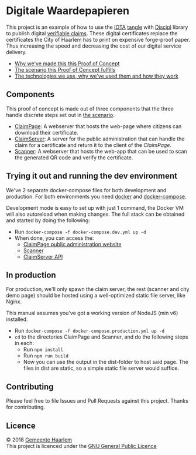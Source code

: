 # Digitale Waardepapieren

This project is an example of how to use the [IOTA](iota.org) [tangle](https://learn.iota.org/faq/tangle) with [Discipl](https://discipl.org/) library to publish digital [verifiable claims](https://www.w3.org/TR/verifiable-claims-use-cases/). These digital certificates replace the certificates the City of Haarlem has to print on expensive forge-proof paper. Thus increasing the speed and decreasing the cost of our digital service delivery.

* [Why we've made this this Proof of Concept](docs/proof-of-concept.md)
* [The scenario this Proof of Concept fulfills](docs/scenario.md)
* [The technologies we use, why we've used them and how they work](docs/technologies.md)

## Components

This proof of concept is made out of three components that the three handle discrete steps set out in [the scenario](docs/scenario.md).

* [ClaimPage](./ClaimPage/README.md): A webserver that hosts the web-page where citizens can download their certificate.
* [ClaimServer](./ClaimServer/README.md): A server for the public administration that can handle the claim for a certificate and return it to the client of the _ClaimPage_.
* [Scanner](./Scanner/README.md): A webserver that hosts the web-app that can be used to scan the generated QR code and verify the certificate.

## Trying it out and running the dev environment

We've 2 separate docker-compose files for both development and production.
For both environments you need [docker](https://www.docker.com/community-edition) and [docker-compose](https://docs.docker.com/compose/install).

Development mode is easy to set up with just 1 command, the Docker VM will also autoreload when making changes.
The full stack can be obtained and started by doing the following:

* Run `docker-compose -f docker-compose.dev.yml up -d`
* When done, you can access the:
  * [ClaimPage public administration website](http://localhost:8080)
  * [Scanner](http://localhost:8081)
  * [ClaimServer API](http://localhost:8082)

## In production

For production, we'll only spawn the claim server, the rest (scanner and city demo page) should be hosted using a well-optimized static file server, like Nginx.

This manual assumes you've got a working version of NodeJS (min v6) installed.

* Run `docker-compose -f docker-compose.production.yml up -d`
* `cd` to the directories ClaimPage and Scanner, and do the following steps in each:
  * Run `npm install`
  * Run `npm run build`
  * Now you can use the output in the dist-folder to host said page. The files in dist are static, so a simple static file server would suffice.

## Contributing

Please feel free to file Issues and Pull Requests against this project. Thanks for contributing.

## Licence

© 2018 [Gemeente Haarlem](https://haarlem.nl)  
This project is licenced under the [GNU General Public Licence](LICENCE)

